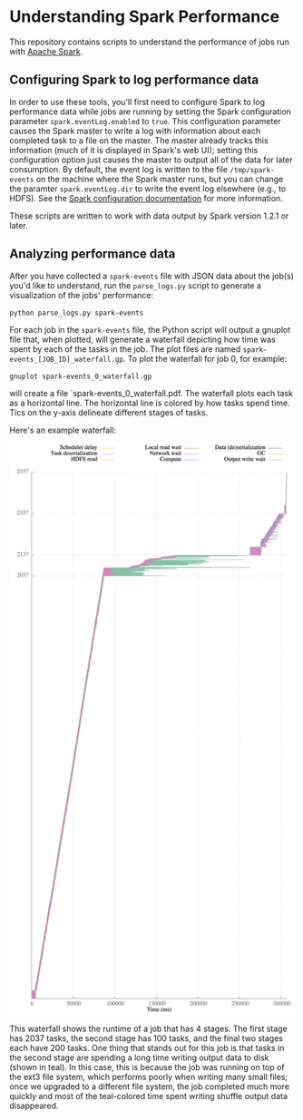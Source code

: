 # Understanding Spark Performance

This repository contains scripts to understand the performance of jobs run with [Apache Spark](https://spark.apache.org/).

## Configuring Spark to log performance data

In order to use these tools, you'll first need to configure Spark to log performance data while jobs are running
by setting the Spark configuration parameter `spark.eventLog.enabled` to `true`.  This configuration parameter
causes the Spark master to write a log with information about each completed task to a file on the master. The master
already tracks this information (much of it is displayed in Spark's web UI); setting this configuration option
just causes the master to output all of the data for later consumption.  By default, the event log is written to
the file `/tmp/spark-events` on the machine where the Spark master runs, but you can change the paramter
`spark.eventLog.dir` to write the event log elsewhere (e.g., to HDFS).  See the
[Spark configuration documentation](http://spark.apache.org/docs/1.2.1/configuration.html) for more information.

These scripts are written to work with data output by Spark version 1.2.1 or later.

## Analyzing performance data

After you have collected a `spark-events` file with JSON data about the job(s) you'd like to understand, run
the `parse_logs.py` script to generate a visualization of the jobs' performance:

    python parse_logs.py spark-events

For each job in the `spark-events` file, the Python script will output a gnuplot file that, when plotted, will
generate a waterfall depicting how time was spent by each of the tasks in the job.  The plot files are named
`spark-events_[JOB_ID]_waterfall.gp`. To plot the waterfall for job 0, for example:

    gnuplot spark-events_0_waterfall.gp

will create a file `spark-events_0_waterfall.pdf.  The waterfall plots each task as a horizontal line.  The
horizontal line is colored by how tasks spend time. Tics on the y-axis delineate different stages of tasks.

Here's an example waterfall:

![Waterfall example](sample_waterfall.jpg)

This waterfall shows the runtime of a job that has 4 stages. The first stage has 2037 tasks, the second
stage has 100 tasks, and the final two stages each have 200 tasks. One thing that stands out for
this job is that tasks in the second stage are spending a long time writing output data to disk
(shown in teal). In this case, this is because the job was running on top of the ext3 file system,
which performs poorly when writing many small files; once we upgraded to a different file system,
the job completed much more quickly and most of the teal-colored time spent writing shuffle output
data disappeared.
